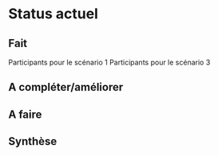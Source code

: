 Status actuel
=============

Fait
----
Participants pour le scénario 1
Participants pour le scénario 3


A compléter/améliorer
---------------------


A faire
-------


Synthèse
--------



